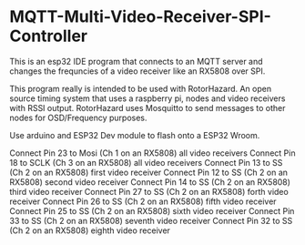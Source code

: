 # MQTT-Multi-Video-Receiver-SPI-Controller

This is an esp32 IDE program that connects to an MQTT server and changes the frequncies of a video receiver like an RX5808 over SPI.

This program really is intended to be used with RotorHazard.  An open source timing system that uses a raspberry pi, nodes and video receivers with RSSI output.
RotorHazard uses Mosquitto to send messages to other nodes for OSD/Frequency purposes.

Use arduino and ESP32 Dev module to flash onto a ESP32 Wroom.

Connect Pin 23 to Mosi (Ch 1 on an RX5808) all video receivers
Connect Pin 18 to SCLK (Ch 3 on an RX5808) all video receivers
Connect Pin 13 to SS (Ch 2 on an RX5808) first video receiver 
Connect Pin 12 to SS (Ch 2 on an RX5808) second video receiver 
Connect Pin 14 to SS (Ch 2 on an RX5808) third video receiver 
Connect Pin 27 to SS (Ch 2 on an RX5808) forth video receiver 
Connect Pin 26 to SS (Ch 2 on an RX5808) fifth video receiver 
Connect Pin 25 to SS (Ch 2 on an RX5808) sixth video receiver 
Connect Pin 33 to SS (Ch 2 on an RX5808) seventh video receiver 
Connect Pin 32 to SS (Ch 2 on an RX5808) eighth video receiver

